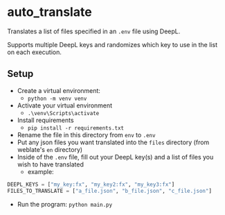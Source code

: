 # auto_translate

Translates a list of files specified in an `.env` file using DeepL.

Supports multiple DeepL keys and randomizes which key to use in the list on each execution.

## Setup

- Create a virtual environment:
    - `python -m venv venv`
- Activate your virtual environment
    - `.\venv\Scripts\activate`
- Install requirements
    - `pip install -r requirements.txt`
- Rename the file in this directory from `env` to `.env`
- Put any json files you want translated into the `files` directory (from weblate's `en` directory)
- Inside of the `.env` file, fill out your DeepL key(s) and a list of files you wish to have translated
    - example:

```python
DEEPL_KEYS = ["my_key:fx", "my_key2:fx", "my_key3:fx"]
FILES_TO_TRANSLATE = ["a_file.json", "b_file.json", "c_file.json"]
```

- Run the program:
    `python main.py`
